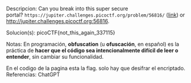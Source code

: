 
Descripcion:
Can you break into this super secure portal? `https://jupiter.challenges.picoctf.org/problem/56816/` ([link](https://jupiter.challenges.picoctf.org/problem/56816/)) or http://jupiter.challenges.picoctf.org:56816.

Solucion(s):
picoCTF{not_this_again_337115}

Notas:
En programación, **obfuscation** (u **ofuscación**, en español) es la práctica de **hacer que el código sea intencionalmente difícil de leer o entender**, sin cambiar su funcionalidad.

En el codigo de la pagina esta la flag. solo hay que desifrar el encriptado.
Referencias:
ChatGPT